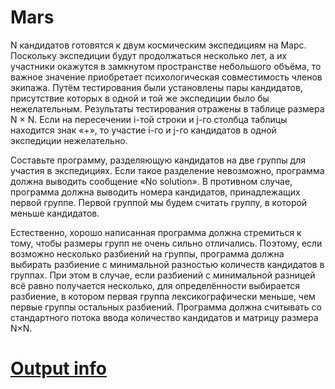 # Mars

N кандидатов готовятся к двум космическим экспедициям на Марс. Поскольку экспедиции будут продолжаться несколько лет, а их участники окажутся в замкнутом пространстве небольшого объёма, то важное значение приобретает психологическая совместимость членов экипажа. Путём тестирования были установлены пары кандидатов, присутствие которых в одной и той же экспедиции было бы нежелательным. Результаты тестирования отражены в таблице размера N × N. Если на пересечении i-той строки и j-го столбца таблицы находится знак «+», то участие i-го и j-го кандидатов в одной экспедиции нежелательно.

Составьте программу, разделяющую кандидатов на две группы для участия в экспедициях. Если такое разделение невозможно, программа должна выводить сообщение «No solution». В противном случае, программа должна выводить номера кандидатов, принадлежащих первой группе. Первой группой мы будем считать группу, в которой меньше кандидатов.

Естественно, хорошо написанная программа должна стремиться к тому, чтобы размеры групп не очень сильно отличались. Поэтому, если возможно несколько разбиений на группы, программа должна выбирать разбиение с минимальной разностью количеств кандидатов в группах. При этом в случае, если разбиений с минимальной разницей всё равно получается несколько, для определённости выбирается разбиение, в котором первая группа лексикографически меньше, чем первые группы остальных разбиений.
Программа должна считывать со стандартного потока ввода количество кандидатов и матрицу размера N×N.

# [Output info](https://personalfebus.s-ul.eu/tnjfhNMs)